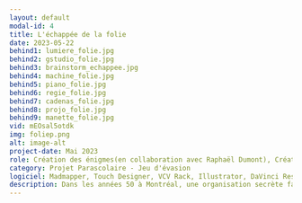 ```yaml
---
layout: default
modal-id: 4
title: L'échappée de la folie
date: 2023-05-22
behind1: lumiere_folie.jpg
behind2: gstudio_folie.jpg
behind3: brainstorm_echappee.jpg
behind4: machine_folie.jpg
behind5: piano_folie.jpg
behind6: regie_folie.jpg
behind7: cadenas_folie.jpg
behind8: projo_folie.jpg
behind9: manette_folie.jpg
vid: mEOsal5otdk
img: foliep.png
alt: image-alt
project-date: Mai 2023
role: Création des énigmes(en collaboration avec Raphaël Dumont), Création vidéo, sonore, Colorisation de la salle, Design des feuilles et acétates, Aide sur le développement des énigmes. Travail uniquement sur la deuxième salle
category: Projet Parascolaire - Jeu d'évasion
logiciel: Madmapper, Touch Designer, VCV Rack, Illustrator, DaVinci Resolve
description: Dans les années 50 à Montréal, une organisation secrète fait des tests sur l'esprit de ses patients, sous le couvert d'une asile psychiatrique. Vous y avez été interné et vous devez maintenant travailler ensemble pour résoudre les énigmes, échapper aux obstacles et réussir à retrouver votre liberté, à la fois dans l'asile et dans votre propre esprit.
---
```

